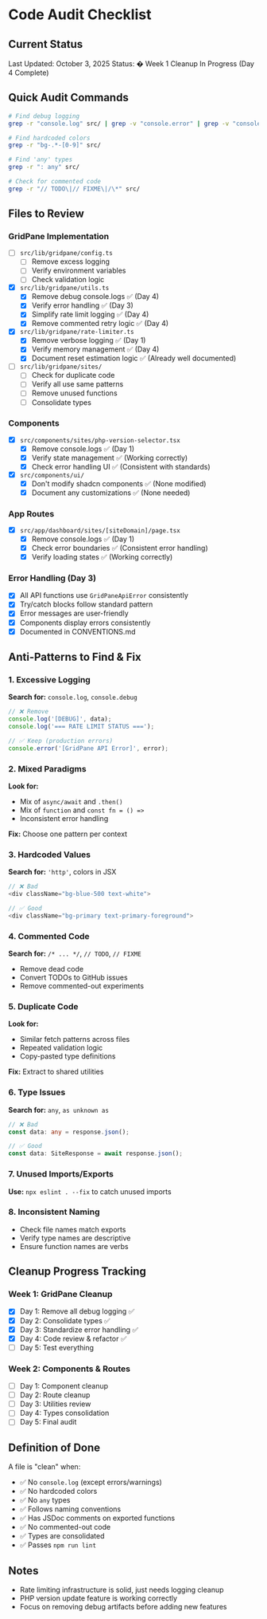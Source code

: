 # Code Audit Checklist

## Current Status
Last Updated: October 3, 2025
Status: � Week 1 Cleanup In Progress (Day 4 Complete)

## Quick Audit Commands
```bash
# Find debug logging
grep -r "console.log" src/ | grep -v "console.error" | grep -v "console.warn"

# Find hardcoded colors
grep -r "bg-.*-[0-9]" src/

# Find 'any' types
grep -r ": any" src/

# Check for commented code
grep -r "// TODO\|// FIXME\|/\*" src/
```

## Files to Review

### GridPane Implementation
- [ ] `src/lib/gridpane/config.ts`
  - [ ] Remove excess logging
  - [ ] Verify environment variables
  - [ ] Check validation logic

- [X] `src/lib/gridpane/utils.ts`
  - [X] Remove debug console.logs ✅ (Day 4)
  - [X] Verify error handling ✅ (Day 3)
  - [X] Simplify rate limit logging ✅ (Day 4)
  - [X] Remove commented retry logic ✅ (Day 4)

- [X] `src/lib/gridpane/rate-limiter.ts`
  - [X] Remove verbose logging ✅ (Day 1)
  - [X] Verify memory management ✅ (Day 4)
  - [X] Document reset estimation logic ✅ (Already well documented)

- [ ] `src/lib/gridpane/sites/`
  - [ ] Check for duplicate code
  - [ ] Verify all use same patterns
  - [ ] Remove unused functions
  - [ ] Consolidate types

### Components
- [X] `src/components/sites/php-version-selector.tsx`
  - [X] Remove console.logs ✅ (Day 1)
  - [X] Verify state management ✅ (Working correctly)
  - [X] Check error handling UI ✅ (Consistent with standards)

- [X] `src/components/ui/`
  - [X] Don't modify shadcn components ✅ (None modified)
  - [X] Document any customizations ✅ (None needed)

### App Routes
- [X] `src/app/dashboard/sites/[siteDomain]/page.tsx`
  - [X] Remove console.logs ✅ (Day 1)
  - [X] Check error boundaries ✅ (Consistent error handling)
  - [X] Verify loading states ✅ (Working correctly)

### Error Handling (Day 3)
- [X] All API functions use `GridPaneApiError` consistently
- [X] Try/catch blocks follow standard pattern
- [X] Error messages are user-friendly
- [X] Components display errors consistently
- [X] Documented in CONVENTIONS.md

## Anti-Patterns to Find & Fix

### 1. Excessive Logging
**Search for:** `console.log`, `console.debug`
```typescript
// ❌ Remove
console.log('[DEBUG]', data);
console.log('=== RATE LIMIT STATUS ===');

// ✅ Keep (production errors)
console.error('[GridPane API Error]', error);
```

### 2. Mixed Paradigms
**Look for:**
- Mix of `async/await` and `.then()`
- Mix of `function` and `const fn = () =>`
- Inconsistent error handling

**Fix:** Choose one pattern per context

### 3. Hardcoded Values
**Search for:** `'http'`, colors in JSX
```typescript
// ❌ Bad
<div className="bg-blue-500 text-white">

// ✅ Good
<div className="bg-primary text-primary-foreground">
```

### 4. Commented Code
**Search for:** `/* ... */`, `// TODO`, `// FIXME`
- Remove dead code
- Convert TODOs to GitHub issues
- Remove commented-out experiments

### 5. Duplicate Code
**Look for:**
- Similar fetch patterns across files
- Repeated validation logic
- Copy-pasted type definitions

**Fix:** Extract to shared utilities

### 6. Type Issues
**Search for:** `any`, `as unknown as`
```typescript
// ❌ Bad
const data: any = response.json();

// ✅ Good
const data: SiteResponse = await response.json();
```

### 7. Unused Imports/Exports
**Use:** `npx eslint . --fix` to catch unused imports

### 8. Inconsistent Naming
- Check file names match exports
- Verify type names are descriptive
- Ensure function names are verbs

## Cleanup Progress Tracking

### Week 1: GridPane Cleanup
- [X] Day 1: Remove all debug logging ✅
- [X] Day 2: Consolidate types ✅
- [X] Day 3: Standardize error handling ✅
- [X] Day 4: Code review & refactor ✅
- [ ] Day 5: Test everything

### Week 2: Components & Routes
- [ ] Day 1: Component cleanup
- [ ] Day 2: Route cleanup
- [ ] Day 3: Utilities review
- [ ] Day 4: Types consolidation
- [ ] Day 5: Final audit

## Definition of Done

A file is "clean" when:
- ✅ No `console.log` (except errors/warnings)
- ✅ No hardcoded colors
- ✅ No `any` types
- ✅ Follows naming conventions
- ✅ Has JSDoc comments on exported functions
- ✅ No commented-out code
- ✅ Types are consolidated
- ✅ Passes `npm run lint`

## Notes
- Rate limiting infrastructure is solid, just needs logging cleanup
- PHP version update feature is working correctly
- Focus on removing debug artifacts before adding new features
